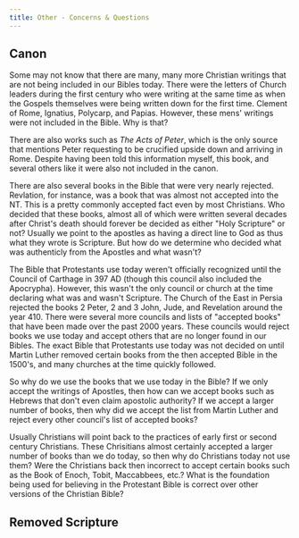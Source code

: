 ```yaml
---
title: Other - Concerns & Questions
---
```


<RedTitleBar
  title="Other"
  subtitle="Concerns & Questions"
/>


## Canon

Some may not know that there are many, many more Christian writings that are not being included in our Bibles today. There were the letters of Church leaders during the first century who were writing at the same time as when the Gospels themselves were being written down for the first time. Clement of Rome, Ignatius, Polycarp, and Papias. However, these mens' writings were not included in the Bible. Why is that?

There are also works such as *The Acts of Peter*, which is the only source that mentions Peter requesting to be crucified upside down and arriving in Rome. Despite having been told this information myself, this book, and several others like it were also not included in the canon.

There are also several books in the Bible that were very nearly rejected. Revlation, for instance, was a book that was almost not accepted into the NT. This is a pretty commonly accepted fact even by most Christians. Who decided that these books, almost all of which were written several decades after Christ's death should forever be decided as either "Holy Scripture" or not? Usually we point to the apostles as having a direct line to God as thus what they wrote is Scripture. But how do we determine who decided what was authenticly from the Apostles and what wasn't?

The Bible that Protestants use today weren't officially recognized until the Council of Carthage in 397 AD (though this council also included the Apocrypha). However, this wasn't the only council or church at the time declaring what was and wasn't Scripture. The Church of the East in Persia rejected the books 2 Peter, 2 and 3 John, Jude, and Revelation around the year 410. There were several more councils and lists of "accepted books" that have been made over the past 2000 years. These councils would reject books we use today and accept others that are no longer found in our Bibles. The exact Bible that Protestants use today was not decided on until Martin Luther removed certain books from the then accepted Bible in the 1500's, and many churches at the time quickly followed.

So why do we use the books that we use today in the Bible? If we only accept the writings of Apostles, then how can we accept books such as Hebrews that don't even claim apostolic authority? If we accept a larger number of books, then why did we accept the list from Martin Luther and reject every other council's list of accepted books?

Usually Christians will point back to the practices of early first or second century Christians. These Chrisitians almost certainly accepted a larger number of books than we do today, so then why do Christians today not use them? Were the Christians back then incorrect to accept certain books such as the Book of Enoch, Tobit, Maccabbees, etc.? What is the foundation being used for believing in the Protestant Bible is correct over other versions of the Christian Bible?

## Removed Scripture